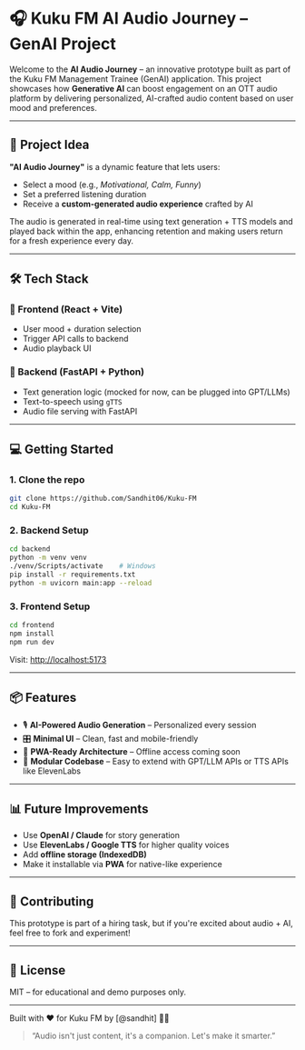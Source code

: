 # 🎧 Kuku FM AI Audio Journey – GenAI Project

Welcome to the **AI Audio Journey** – an innovative prototype built as part of the Kuku FM Management Trainee (GenAI) application.
This project showcases how **Generative AI** can boost engagement on an OTT audio platform by delivering personalized, AI-crafted audio content based on user mood and preferences.

---

## 🌟 Project Idea

**"AI Audio Journey"** is a dynamic feature that lets users:
- Select a mood (e.g., *Motivational, Calm, Funny*)
- Set a preferred listening duration
- Receive a **custom-generated audio experience** crafted by AI

The audio is generated in real-time using text generation + TTS models and played back within the app, enhancing retention and making users return for a fresh experience every day.

---

## 🛠️ Tech Stack

### 🔹 Frontend (React + Vite)
- User mood + duration selection
- Trigger API calls to backend
- Audio playback UI

### 🔹 Backend (FastAPI + Python)
- Text generation logic (mocked for now, can be plugged into GPT/LLMs)
- Text-to-speech using `gTTS`
- Audio file serving with FastAPI

---

## 💻 Getting Started

### 1. Clone the repo
```bash
git clone https://github.com/Sandhit06/Kuku-FM
cd Kuku-FM
```

### 2. Backend Setup
```bash
cd backend
python -m venv venv
./venv/Scripts/activate    # Windows
pip install -r requirements.txt
python -m uvicorn main:app --reload
```

### 3. Frontend Setup
```bash
cd frontend
npm install
npm run dev
```
Visit: [http://localhost:5173](http://localhost:5173)

---

## 📦 Features

- 🎙️ **AI-Powered Audio Generation** – Personalized every session
- 🎛️ **Minimal UI** – Clean, fast and mobile-friendly
- 🚀 **PWA-Ready Architecture** – Offline access coming soon
- 🧠 **Modular Codebase** – Easy to extend with GPT/LLM APIs or TTS APIs like ElevenLabs

---

## 📊 Future Improvements
- Use **OpenAI / Claude** for story generation
- Use **ElevenLabs / Google TTS** for higher quality voices
- Add **offline storage (IndexedDB)**
- Make it installable via **PWA** for native-like experience

---

## 🤝 Contributing
This prototype is part of a hiring task, but if you're excited about audio + AI, feel free to fork and experiment!

---

## 📄 License
MIT – for educational and demo purposes only.

---

Built with ❤️ for Kuku FM by [@sandhit] 👨‍💻

> “Audio isn't just content, it's a companion. Let's make it smarter.”
